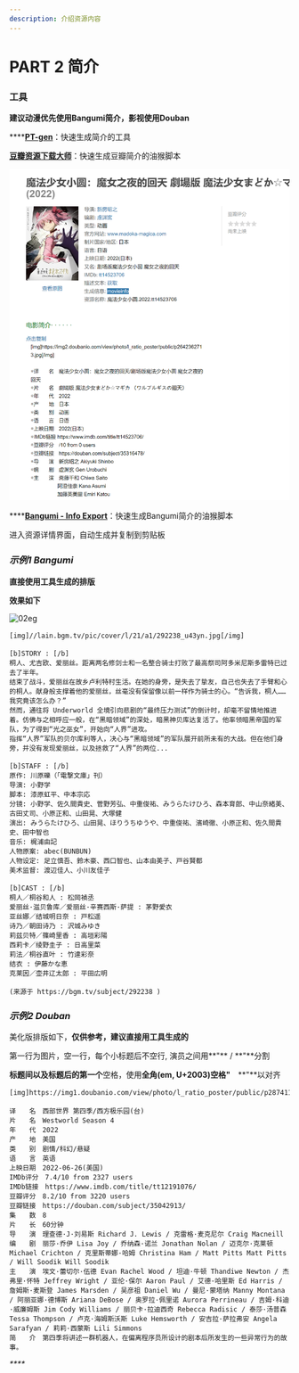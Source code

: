 ```yaml
---
description: 介绍资源内容
---
```


# PART 2 简介

### 工具

**建议动漫优先使用Bangumi简介，影视使用Douban**

****[**PT-gen**](https://github.com/Rhilip/pt-gen-cfworker)：快速生成简介的工具

[**豆瓣资源下载大师**](https://greasyfork.org/zh-CN/scripts/329484-%E8%B1%86%E7%93%A3%E8%B5%84%E6%BA%90%E4%B8%8B%E8%BD%BD%E5%A4%A7%E5%B8%88-1%E7%A7%92%E6%90%9E%E5%AE%9A%E8%B1%86%E7%93%A3%E7%94%B5%E5%BD%B1-%E9%9F%B3%E4%B9%90-%E5%9B%BE%E4%B9%A6%E4%B8%8B%E8%BD%BD)：快速生成豆瓣简介的油猴脚本

![](../.gitbook/assets/douban-helper.png)

****[**Bangumi - Info Export**](https://github.com/Rhilip/PT-help/blob/master/docs/js/Bangumi%20-%20Info%20Export.user.js)：快速生成Bangumi简介的油猴脚本

进入资源详情界面，自动生成并复制到剪贴板

### _**示例1 Bangumi**_

**直接使用工具生成的排版**

**效果如下**

![02eg](../.gitbook/assets/part\_02eg.PNG)

```
[img]//lain.bgm.tv/pic/cover/l/21/a1/292238_u43yn.jpg[/img]

[b]STORY : [/b]
桐人、尤吉欧、爱丽丝。距离两名修剑士和一名整合骑士打败了最高祭司阿多米尼斯多雷特已过去了半年。
结束了战斗，爱丽丝在故乡卢利特村生活。在她的身旁，是失去了挚友，自己也失去了手臂和心的桐人。献身般支撑着他的爱丽丝，丝毫没有保留像以前一样作为骑士的心。“告诉我，桐人……我究竟该怎么办？”
然而，通往将 Underworld 全境引向悲剧的“最终压力测试”的倒计时，却毫不留情地推进着。仿佛与之相呼应一般，在“黑暗领域”的深处，暗黑神贝库达复活了。他率领暗黑帝国的军队，为了得到“光之巫女”，开始向“人界”进攻。
指挥“人界”军队的贝尔库利等人，决心与“黑暗领域”的军队展开前所未有的大战。但在他们身旁，并没有发现爱丽丝，以及拯救了“人界”的两位...

[b]STAFF : [/b]
原作: 川原礫（「電撃文庫」刊）
导演: 小野学
脚本: 漆原虹平、中本宗応
分镜: 小野学、佐久間貴史、菅野芳弘、中重俊祐、みうらたけひろ、森本育郎、中山奈緒美、古田丈司、小原正和、山田晃、大塚健
演出: みうらたけひろ、山田晃、ほりうちゆうや、中重俊祐、濱崎徹、小原正和、佐久間貴史、田中智也
音乐: 梶浦由記
人物原案: abec(BUNBUN)
人物设定: 足立慎吾、鈴木豪、西口智也、山本由美子、戸谷賢都
美术监督: 渡辺佳人、小川友佳子

[b]CAST : [/b]
桐人／桐谷和人 : 松岡禎丞
爱丽丝·滋贝鲁库／爱丽丝·辛赛西斯·萨提 : 茅野愛衣
亚丝娜／结城明日奈 : 戸松遥
诗乃／朝田诗乃 : 沢城みゆき
莉兹贝特／篠崎里香 : 高垣彩陽
西莉卡／绫野圭子 : 日高里菜
莉法／桐谷直叶 : 竹達彩奈
结衣 : 伊藤かな恵
克莱因／壶井辽太郎 : 平田広明

(来源于 https://bgm.tv/subject/292238 )
```

### _**示例2 Douban**_

美化版排版如下，**仅供参考，建议直接用工具生成的**

第一行为图片，空一行，每个小标题后不空行, 演员之间用**"** / **"**分割

**标题间以及标题后的第一个**空格，使用**全角(em, U+2003)空格"**　**"**以对齐

```
[img]https://img1.doubanio.com/view/photo/l_ratio_poster/public/p2874119367.jpg[/img]

译　　名　西部世界 第四季/西方极乐园(台)
片　　名　Westworld Season 4
年　　代　2022
产　　地　美国
类　　别　剧情/科幻/悬疑
语　　言　英语
上映日期　2022-06-26(美国)
IMDb评分　7.4/10 from 2327 users
IMDb链接　https://www.imdb.com/title/tt12191076/
豆瓣评分　8.2/10 from 3220 users
豆瓣链接　https://douban.com/subject/35042913/
集　　数　8
片　　长　60分钟
导　　演　理查德·J·刘易斯 Richard J. Lewis / 克雷格·麦克尼尔 Craig Macneill
编　　剧　丽莎·乔伊 Lisa Joy / 乔纳森·诺兰 Jonathan Nolan / 迈克尔·克莱顿 Michael Crichton / 克里斯蒂娜·哈姆 Christina Ham / Matt Pitts Matt Pitts / Will Soodik Will Soodik
主　　演　埃文·蕾切尔·伍德 Evan Rachel Wood / 坦迪·牛顿 Thandiwe Newton / 杰弗里·怀特 Jeffrey Wright / 亚伦·保尔 Aaron Paul / 艾德·哈里斯 Ed Harris / 詹姆斯·麦斯登 James Marsden / 吴彦祖 Daniel Wu / 曼尼·蒙塔纳 Manny Montana / 阿丽亚娜·德博斯 Ariana DeBose / 奥罗拉·佩里诺 Aurora Perrineau / 吉姆·科迪·威廉姆斯 Jim Cody Williams / 丽贝卡·拉迪西奇 Rebecca Radisic / 泰莎·汤普森 Tessa Thompson / 卢克·海姆斯沃斯 Luke Hemsworth / 安吉拉·萨拉弗安 Angela Sarafyan / 莉莉·西蒙斯 Lili Simmons
简　　介　第四季将讲述一群机器人，在偏离程序员所设计的剧本后所发生的一些异常行为的故事。
```

_****_



